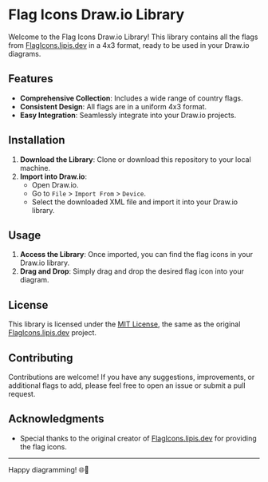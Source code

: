 # Flag Icons Draw.io Library

Welcome to the Flag Icons Draw.io Library! This library contains all the flags from [FlagIcons.lipis.dev](https://flagicons.lipis.dev/) in a 4x3 format, ready to be used in your Draw.io diagrams.

## Features

- **Comprehensive Collection**: Includes a wide range of country flags.
- **Consistent Design**: All flags are in a uniform 4x3 format.
- **Easy Integration**: Seamlessly integrate into your Draw.io projects.

## Installation

1. **Download the Library**: Clone or download this repository to your local machine.
2. **Import into Draw.io**:
   - Open Draw.io.
   - Go to `File` > `Import From` > `Device`.
   - Select the downloaded XML file and import it into your Draw.io library.

## Usage

1. **Access the Library**: Once imported, you can find the flag icons in your Draw.io library.
2. **Drag and Drop**: Simply drag and drop the desired flag icon into your diagram.

## License

This library is licensed under the [MIT License](LICENSE), the same as the original [FlagIcons.lipis.dev](https://flagicons.lipis.dev/) project.

## Contributing

Contributions are welcome! If you have any suggestions, improvements, or additional flags to add, please feel free to open an issue or submit a pull request.

## Acknowledgments

- Special thanks to the original creator of [FlagIcons.lipis.dev](https://flagicons.lipis.dev/) for providing the flag icons.

---

Happy diagramming! 🌐🎨
